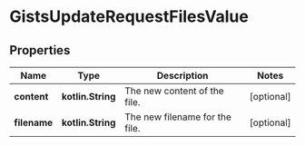 
# GistsUpdateRequestFilesValue

## Properties
Name | Type | Description | Notes
------------ | ------------- | ------------- | -------------
**content** | **kotlin.String** | The new content of the file. |  [optional]
**filename** | **kotlin.String** | The new filename for the file. |  [optional]



